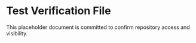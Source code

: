 # Test Verification File

This placeholder document is committed to confirm repository access and visibility.
